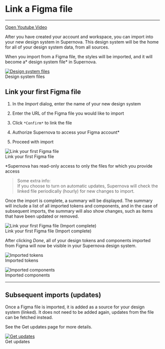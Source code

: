 
# Link a Figma file

---

  
[Open Youtube Video](https://www.youtube.com/embed/aW0ytHaPxAs)  


After you have created your account and workspace, you can import into your new design system in Supernova. This design system will be the home for all of your design system data, from all sources.

When you import from a Figma file, the styles will be imported, and it will become a* design system file* in Supernova.

  
[![Design system files](https://studio-assets.supernova.io/design-systems/6475/451443bc-312f-42da-bf3b-6a6e5dfe7394.png?Expires=1972252800&Policy=eyJTdGF0ZW1lbnQiOlt7IlJlc291cmNlIjoiaHR0cHM6Ly9zdHVkaW8tYXNzZXRzLnN1cGVybm92YS5pby9kZXNpZ24tc3lzdGVtcy82NDc1LzQ1MTQ0M2JjLTMxMmYtNDJkYS1iZjNiLTZhNmU1ZGZlNzM5NC5wbmciLCJDb25kaXRpb24iOnsiRGF0ZUxlc3NUaGFuIjp7IkFXUzpFcG9jaFRpbWUiOjE5NzIyNTI4MDB9fX1dfQ__&Signature=Uu-UJE0xgXGaKBEEDzvbozvR9lfaJH93qY-Qe~LnutkRqanmGMCURlRbdVo1qqoat4-b0~zBCfyxU~1F8YKpzEvt0MP6BV3IQhMzFanCTlyP4UseLl8nIEEqwEfS9tJqGb7qVSinieNdtZw0k3Gbx3ad0DWTPRLO10JFG69dDs6jKUfJZAjSJJtWL~u~ow~IzwWbzEAjCxLDSh-dVxD9VWQwLl0wtfUZlm-a-7oBBEGLX-j7pm4TMypc4vfhgV-W4bDA30nVyezjo25TD5fHvtd1QGTWemhpiqy-4K2QoBzR0K05MQXvkIXOCgGm5dp0MjzIwfK-He982gHagA-34Q__&Key-Pair-Id=APKAJGK34LCCAUR7N6LA)](../../../design-systems/working-with-figma/design-system-files.md)  
Design system files  
  


## Link your first Figma file

1. In the *Import* dialog, enter the name of your new design system

1. Enter the URL of the Figma file you would like to import

1. Click `*Confirm*` to link the file

1. Authorize Supernova to access your Figma account*

1. Proceed with import

  
![Link your first Figma file](https://studio-assets.supernova.io/design-systems/6475/13f9c5f8-6c4a-4072-af55-7c1c71d3159a.png?Expires=1972252800&Policy=eyJTdGF0ZW1lbnQiOlt7IlJlc291cmNlIjoiaHR0cHM6Ly9zdHVkaW8tYXNzZXRzLnN1cGVybm92YS5pby9kZXNpZ24tc3lzdGVtcy82NDc1LzEzZjljNWY4LTZjNGEtNDA3Mi1hZjU1LTdjMWM3MWQzMTU5YS5wbmciLCJDb25kaXRpb24iOnsiRGF0ZUxlc3NUaGFuIjp7IkFXUzpFcG9jaFRpbWUiOjE5NzIyNTI4MDB9fX1dfQ__&Signature=Wo0Ot1rbhkiV4QSxzexOcqfy-UHcKpr0imJz8ogH2qlAu32mHliIFY~JcBstAq09oOD-X7m~Yuw39dY268O72swuxRUdZrCJPOthrFjocB0sv3DcC4-VCGP7EfPAIHN8IvZ7Fv0OhMUDVQsEdx-EmV1l2P~TFauvOIElO1Bmi6Bewz-i6eBvsOKxmhbTe8wL2mx2q14NQzhzI-KJkfnRO0~z7bPHIN3jrLhG-ImV4fAiHzma4xMzyBluTgckHA3k51KePznfVt2LMVI3wsVJAlDE~4JMxojobc3gIAPCkA6E~JBYTw5fdswP3Tn5OqyREPdHppz~v6hZ0V~QzkOlqg__&Key-Pair-Id=APKAJGK34LCCAUR7N6LA)  
Link your first Figma file  


*Supernova has read-only access to only the files for which you provide access

> Some extra info:  
> If you choose to turn on automatic updates, Supernova will check the linked file periodically (hourly) for new changes to import.

Once the import is complete, a summary will be displayed. The summary will include a list of all imported tokens and components, and in the case of subsequent imports, the summary will also show changes, such as items that have been updated or removed.

  
![Link your first Figma file (Import complete)](https://studio-assets.supernova.io/design-systems/6475/6264bcce-1f25-4893-8976-ac04185e6819.png?Expires=1972252800&Policy=eyJTdGF0ZW1lbnQiOlt7IlJlc291cmNlIjoiaHR0cHM6Ly9zdHVkaW8tYXNzZXRzLnN1cGVybm92YS5pby9kZXNpZ24tc3lzdGVtcy82NDc1LzYyNjRiY2NlLTFmMjUtNDg5My04OTc2LWFjMDQxODVlNjgxOS5wbmciLCJDb25kaXRpb24iOnsiRGF0ZUxlc3NUaGFuIjp7IkFXUzpFcG9jaFRpbWUiOjE5NzIyNTI4MDB9fX1dfQ__&Signature=lniXn-MWzD-KIq-9Z8br7XTFW~JuA~llQjQRHZbsxgocJ881UzXM-vZx9mrz0WhJXuEp7Jy-jOt1t4jkcJgt0wHSw0XOpMZCjNxdpF1~nfv76geICIVdptmELMeZ3t7WUwiTqSY0q7mzFy9ihW7i7b3PRl-eToaxeKM1yjaw94bVHuISwZer76RQHEAXhtjJAZvOFtTdw4m4r7H4eHM7vBbqxED9oVrKdFrRMUT1pON8rJKIS2erBTGmBkMQ~LPA2Cpm3jmAUWfgR-e9Q2HLYJ4CBewh6Gk0S73nua11LpROJZLznB94iFUgArOuD7anFZ8Tmkpdvq0dSI27DksSBg__&Key-Pair-Id=APKAJGK34LCCAUR7N6LA)  
Link your first Figma file (Import complete)  


After clicking *Done*, all of your design tokens and components imported from Figma will now be visible in your Supernova design system.

  
![Imported tokens](https://studio-assets.supernova.io/design-systems/6475/324540cc-9547-4d51-a048-baaa402d9039.png?Expires=1972252800&Policy=eyJTdGF0ZW1lbnQiOlt7IlJlc291cmNlIjoiaHR0cHM6Ly9zdHVkaW8tYXNzZXRzLnN1cGVybm92YS5pby9kZXNpZ24tc3lzdGVtcy82NDc1LzMyNDU0MGNjLTk1NDctNGQ1MS1hMDQ4LWJhYWE0MDJkOTAzOS5wbmciLCJDb25kaXRpb24iOnsiRGF0ZUxlc3NUaGFuIjp7IkFXUzpFcG9jaFRpbWUiOjE5NzIyNTI4MDB9fX1dfQ__&Signature=WmqAkunEXJTgNongaCXPXsEgcxUYzpzHQf9j3txTLKyUIZsyvtV~gdPP7sy-JKNWYTSNcwEmX2pOQUHN2ZOkyGXg0y-vklN9e41jZpI6~sW9Mc1uda2PnzcEzVRAxEAGiV5IDPfltY5jmyFXKMAdFa9oxwqwfw390yzdHENEy~ePkr1x~CnIUrk4h9G~JgfSt5uvScBtHEhM5GdN9RbxOPP84IA47BNgwzz694-Ft~TdXfdtZ4-Nukn~xCVfotnL8YQX~8fyiZxfiDTk0jVJtLzEi2b5Kue8RMDs4I4h8vb1R5fsjEkqXtUzMI~Te0aI0e7Drh6wwrZDtTXknIFmlg__&Key-Pair-Id=APKAJGK34LCCAUR7N6LA)  
Imported tokens  


  
![Imported components](https://studio-assets.supernova.io/design-systems/6475/981c5cff-a304-4178-ad1a-4ce8c9ebbec5.png?Expires=1972252800&Policy=eyJTdGF0ZW1lbnQiOlt7IlJlc291cmNlIjoiaHR0cHM6Ly9zdHVkaW8tYXNzZXRzLnN1cGVybm92YS5pby9kZXNpZ24tc3lzdGVtcy82NDc1Lzk4MWM1Y2ZmLWEzMDQtNDE3OC1hZDFhLTRjZThjOWViYmVjNS5wbmciLCJDb25kaXRpb24iOnsiRGF0ZUxlc3NUaGFuIjp7IkFXUzpFcG9jaFRpbWUiOjE5NzIyNTI4MDB9fX1dfQ__&Signature=TfOz72RJBDzqIjVbKro3ldoizi3Q1UmSShhB00M33QDY0P02a2UZmGvIxesaBiOG7srx1deOY93Co26cef9OylMwGWKwxOX9wtxUQA26dGXuu0Zu--n9PFmEErYqV0Zufi4o8VXJ0S6V2twfQteNvSHxuq82MiodDi5mGKygi~Y7XbufkpZicAOCSRlBkqZFhe6XNAkHTbgUZ6t60hFP-1WagBubTztUFdfcqyCiDjxj6kcfglLHV1wIo5hE1tYYXO8Lnp0iQQCuGzQBxnk6iEzVY4QTTnRuTzzdrDa6ue-a3MkINaw1cOc6VR8euGqyEDT8C1pw-HYtcilJ08y4EA__&Key-Pair-Id=APKAJGK34LCCAUR7N6LA)  
Imported components  


---

## Subsequent imports (updates)

Once a Figma file is imported, it is added as a source for your design system (linked). It does not need to be added again, updates from the file can be fetched instead.

See the Get updates page for more details.

  
[![Get updates](https://studio-assets.supernova.io/design-systems/6475/95d87490-7f53-4157-b066-08eaf200eba9.png?Expires=1972252800&Policy=eyJTdGF0ZW1lbnQiOlt7IlJlc291cmNlIjoiaHR0cHM6Ly9zdHVkaW8tYXNzZXRzLnN1cGVybm92YS5pby9kZXNpZ24tc3lzdGVtcy82NDc1Lzk1ZDg3NDkwLTdmNTMtNDE1Ny1iMDY2LTA4ZWFmMjAwZWJhOS5wbmciLCJDb25kaXRpb24iOnsiRGF0ZUxlc3NUaGFuIjp7IkFXUzpFcG9jaFRpbWUiOjE5NzIyNTI4MDB9fX1dfQ__&Signature=UIexGgXlGuQqMX-fL34wo5zg5FeHTcMMyByLmSSu6BsYm4GgXBbBteo9w2BDSKgly0kcAF0-VNQK9dnzPf~Y8WUo1FxB8vE4bdgom3oRZSNIGRGGK-sBeDldjSYAPYb5woaK63q-h0bpgaFP4hwLV412tUjnswK~lbCUCkru8JoqdKYxgZFIJ0hhpfNYZOzFY2-4ao5n88jm8b-1uTInd5ZHpvs4oiD~wn4rz-v9pnMEloEGtrIAIYXv9zrNdBxKewCESN4PtMvPI9tQDEsgSxE2h1b-27Nm1l1HWUMf~nv4jSm60RfpJUG-hdn8MbqXYXAG72cyx9uLKq0BnLHptg__&Key-Pair-Id=APKAJGK34LCCAUR7N6LA)](#)  
Get updates  
  
